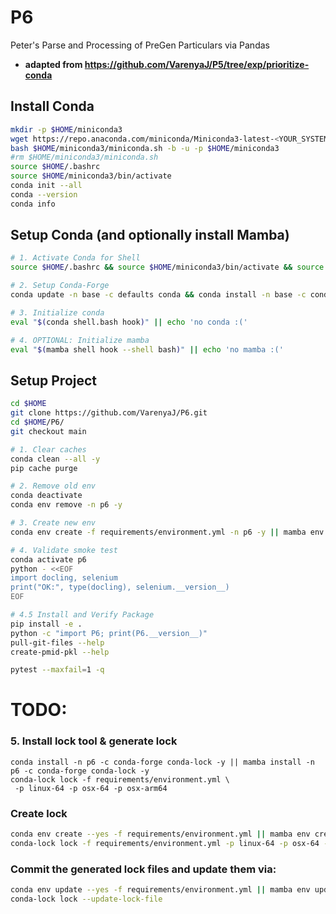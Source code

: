 # P6
Peter's Parse and Processing of PreGen Particulars via Pandas

- **adapted from https://github.com/VarenyaJ/P5/tree/exp/prioritize-conda**

## Install Conda
```bash
mkdir -p $HOME/miniconda3
wget https://repo.anaconda.com/miniconda/Miniconda3-latest-<YOUR_SYSTEM>.sh -O $HOME/miniconda3/miniconda.sh
bash $HOME/miniconda3/miniconda.sh -b -u -p $HOME/miniconda3
#rm $HOME/miniconda3/miniconda.sh
source $HOME/.bashrc
source $HOME/miniconda3/bin/activate
conda init --all
conda --version
conda info
```


## Setup Conda (and optionally install Mamba)
```bash
# 1. Activate Conda for Shell
source $HOME/.bashrc && source $HOME/miniconda3/bin/activate && source $HOME/.bashrc && conda init --all && conda --version && conda info && conda list envs && which conda && conda --version

# 2. Setup Conda-Forge
conda update -n base -c defaults conda && conda install -n base -c conda-forge mamba conda-lock && conda list --show-channel-urls

# 3. Initialize conda
eval "$(conda shell.bash hook)" || echo 'no conda :('

# 4. OPTIONAL: Initialize mamba
eval "$(mamba shell hook --shell bash)" || echo 'no mamba :('
```

## Setup Project
```bash
cd $HOME
git clone https://github.com/VarenyaJ/P6.git
cd $HOME/P6/
git checkout main

# 1. Clear caches
conda clean --all -y
pip cache purge

# 2. Remove old env
conda deactivate
conda env remove -n p6 -y

# 3. Create new env
conda env create -f requirements/environment.yml -n p6 -y || mamba env create -f requirements/environment.yml -n p6

# 4. Validate smoke test
conda activate p6
python - <<EOF
import docling, selenium
print("OK:", type(docling), selenium.__version__)
EOF

# 4.5 Install and Verify Package
pip install -e .
python -c "import P6; print(P6.__version__)"
pull-git-files --help
create-pmid-pkl --help

pytest --maxfail=1 -q
```

# TODO:

### 5. Install lock tool & generate lock
```
conda install -n p6 -c conda-forge conda-lock -y || mamba install -n p6 -c conda-forge conda-lock -y
conda-lock lock -f requirements/environment.yml \
 -p linux-64 -p osx-64 -p osx-arm64
```

### Create lock
```bash
conda env create --yes -f requirements/environment.yml || mamba env create --yes -f requirements/environment.yml
conda-lock lock -f requirements/environment.yml -p linux-64 -p osx-64 -p win-64 --name p6
```

### Commit the generated lock files and update them via:
```bash
conda env update --yes -f requirements/environment.yml || mamba env update --yes -f requirements/environment.yml
conda-lock lock --update-lock-file
```
